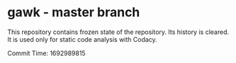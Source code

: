# gawk - master branch

This repository contains frozen state of the repository.
Its history is cleared. It is used only for static code
analysis with Codacy.

Commit Time: 1692989815